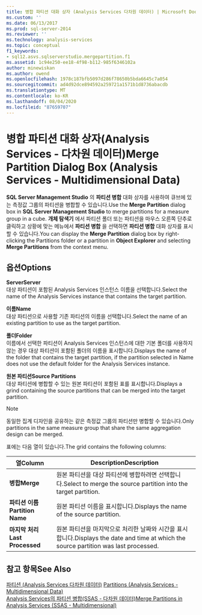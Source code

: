 ```yaml
---
title: 병합 파티션 대화 상자 (Analysis Services 다차원 데이터) | Microsoft Docs
ms.custom: ''
ms.date: 06/13/2017
ms.prod: sql-server-2014
ms.reviewer: ''
ms.technology: analysis-services
ms.topic: conceptual
f1_keywords:
- sql12.asvs.sqlserverstudio.mergepartition.f1
ms.assetid: 1c94e250-ee18-4f98-b112-985f6346102a
author: minewiskan
ms.author: owend
ms.openlocfilehash: 1978c187bfb5097d286f78650b5bda6645c7a054
ms.sourcegitcommit: ad4d92dce894592a259721a1571b1d8736abacdb
ms.translationtype: MT
ms.contentlocale: ko-KR
ms.lasthandoff: 08/04/2020
ms.locfileid: "87659707"
---
```

# <a name="merge-partition-dialog-box-analysis-services---multidimensional-data"></a><span data-ttu-id="2d686-102">병합 파티션 대화 상자(Analysis Services - 다차원 데이터)</span><span class="sxs-lookup"><span data-stu-id="2d686-102">Merge Partition Dialog Box (Analysis Services - Multidimensional Data)</span></span>
  <span data-ttu-id="2d686-103">**SQL Server Management Studio** 의 **파티션 병합** 대화 상자를 사용하여 큐브에 있는 측정값 그룹의 파티션을 병합할 수 있습니다.</span><span class="sxs-lookup"><span data-stu-id="2d686-103">Use the **Merge Partition** dialog box in **SQL Server Management Studio** to merge partitions for a measure group in a cube.</span></span> <span data-ttu-id="2d686-104">**개체 탐색기** 에서 파티션 폴더 또는 파티션을 마우스 오른쪽 단추로 클릭하고 상황에 맞는 메뉴에서 **파티션 병합** 을 선택하면 **파티션 병합** 대화 상자를 표시할 수 있습니다.</span><span class="sxs-lookup"><span data-stu-id="2d686-104">You can display the **Merge Partition** dialog box by right-clicking the Partitions folder or a partition in **Object Explorer** and selecting **Merge Partitions** from the context menu.</span></span>  
  
## <a name="options"></a><span data-ttu-id="2d686-105">옵션</span><span class="sxs-lookup"><span data-stu-id="2d686-105">Options</span></span>  
 <span data-ttu-id="2d686-106">**Server**</span><span class="sxs-lookup"><span data-stu-id="2d686-106">**Server**</span></span>  
 <span data-ttu-id="2d686-107">대상 파티션이 포함된 Analysis Services 인스턴스 이름을 선택합니다.</span><span class="sxs-lookup"><span data-stu-id="2d686-107">Select the name of the Analysis Services instance that contains the target partition.</span></span>  
  
 <span data-ttu-id="2d686-108">**이름**</span><span class="sxs-lookup"><span data-stu-id="2d686-108">**Name**</span></span>  
 <span data-ttu-id="2d686-109">대상 파티션으로 사용할 기존 파티션의 이름을 선택합니다.</span><span class="sxs-lookup"><span data-stu-id="2d686-109">Select the name of an existing partition to use as the target partition.</span></span>  
  
 <span data-ttu-id="2d686-110">**폴더**</span><span class="sxs-lookup"><span data-stu-id="2d686-110">**Folder**</span></span>  
 <span data-ttu-id="2d686-111">이름에서 선택한 파티션이 Analysis Services 인스턴스에 대한 기본 폴더를 사용하지 않는 경우 대상 파티션이 포함된 폴더의 이름을 표시합니다.</span><span class="sxs-lookup"><span data-stu-id="2d686-111">Displays the name of the folder that contains the target partition, if the partition selected in Name does not use the default folder for the Analysis Services instance.</span></span>  
  
 <span data-ttu-id="2d686-112">**원본 파티션**</span><span class="sxs-lookup"><span data-stu-id="2d686-112">**Source Partitions**</span></span>  
 <span data-ttu-id="2d686-113">대상 파티션에 병합할 수 있는 원본 파티션이 포함된 표를 표시합니다.</span><span class="sxs-lookup"><span data-stu-id="2d686-113">Displays a grind containing the source partitions that can be merged into the target partition.</span></span>  
  
> [!NOTE]  
>  <span data-ttu-id="2d686-114">동일한 집계 디자인을 공유하는 같은 측정값 그룹의 파티션만 병합할 수 있습니다.</span><span class="sxs-lookup"><span data-stu-id="2d686-114">Only partitions in the same measure group that share the same aggregation design can be merged.</span></span>  
  
 <span data-ttu-id="2d686-115">표에는 다음 열이 있습니다.</span><span class="sxs-lookup"><span data-stu-id="2d686-115">The grid contains the following columns:</span></span>  
  
|<span data-ttu-id="2d686-116">열</span><span class="sxs-lookup"><span data-stu-id="2d686-116">Column</span></span>|<span data-ttu-id="2d686-117">Description</span><span class="sxs-lookup"><span data-stu-id="2d686-117">Description</span></span>|  
|------------|-----------------|  
|<span data-ttu-id="2d686-118">**병합**</span><span class="sxs-lookup"><span data-stu-id="2d686-118">**Merge**</span></span>|<span data-ttu-id="2d686-119">원본 파티션을 대상 파티션에 병합하려면 선택합니다.</span><span class="sxs-lookup"><span data-stu-id="2d686-119">Select to merge the source partition into the target partition.</span></span>|  
|<span data-ttu-id="2d686-120">**파티션 이름**</span><span class="sxs-lookup"><span data-stu-id="2d686-120">**Partition Name**</span></span>|<span data-ttu-id="2d686-121">원본 파티션 이름을 표시합니다.</span><span class="sxs-lookup"><span data-stu-id="2d686-121">Displays the name of the source partition.</span></span>|  
|<span data-ttu-id="2d686-122">**마지막 처리**</span><span class="sxs-lookup"><span data-stu-id="2d686-122">**Last Processed**</span></span>|<span data-ttu-id="2d686-123">원본 파티션을 마지막으로 처리한 날짜와 시간을 표시합니다.</span><span class="sxs-lookup"><span data-stu-id="2d686-123">Displays the date and time at which the source partition was last processed.</span></span>|  
  
## <a name="see-also"></a><span data-ttu-id="2d686-124">참고 항목</span><span class="sxs-lookup"><span data-stu-id="2d686-124">See Also</span></span>  
 <span data-ttu-id="2d686-125">[파티션 &#40;Analysis Services 다차원 데이터&#41;](multidimensional-models-olap-logical-cube-objects/partitions-analysis-services-multidimensional-data.md) </span><span class="sxs-lookup"><span data-stu-id="2d686-125">[Partitions &#40;Analysis Services - Multidimensional Data&#41;](multidimensional-models-olap-logical-cube-objects/partitions-analysis-services-multidimensional-data.md) </span></span>  
 [<span data-ttu-id="2d686-126">Analysis Services의 파티션 병합&#40;SSAS - 다차원 데이터&#41;</span><span class="sxs-lookup"><span data-stu-id="2d686-126">Merge Partitions in Analysis Services &#40;SSAS - Multidimensional&#41;</span></span>](multidimensional-models/merge-partitions-in-analysis-services-ssas-multidimensional.md)  
  
  

